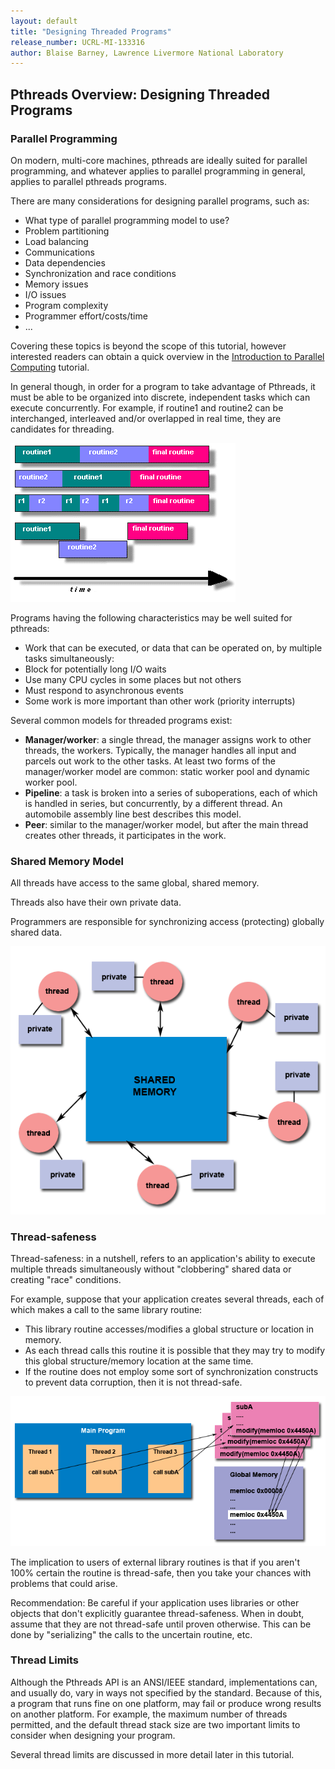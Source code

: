 ```yaml
---
layout: default
title: "Designing Threaded Programs"
release_number: UCRL-MI-133316
author: Blaise Barney, Lawrence Livermore National Laboratory
---
```

## Pthreads Overview: Designing Threaded Programs

### Parallel Programming

On modern, multi-core machines, pthreads are ideally suited for parallel programming, and whatever applies to parallel programming in general, applies to parallel pthreads programs.

There are many considerations for designing parallel programs, such as:
* What type of parallel programming model to use?
* Problem partitioning
* Load balancing
* Communications
* Data dependencies
* Synchronization and race conditions
* Memory issues
* I/O issues
* Program complexity
* Programmer effort/costs/time
* ...

Covering these topics is beyond the scope of this tutorial, however interested readers can obtain a quick overview in the [Introduction to Parallel Computing](https://hpc.llnl.gov/training/tutorials/introduction-parallel-computing-tutorial) tutorial.

In general though, in order for a program to take advantage of Pthreads, it must be able to be organized into discrete, independent tasks which can execute concurrently. For example, if routine1 and routine2 can be interchanged, interleaved and/or overlapped in real time, they are candidates for threading.

![concurrent](images/concurrent.gif)

Programs having the following characteristics may be well suited for pthreads:

* Work that can be executed, or data that can be operated on, by multiple tasks simultaneously:
* Block for potentially long I/O waits
* Use many CPU cycles in some places but not others
* Must respond to asynchronous events
* Some work is more important than other work (priority interrupts)

Several common models for threaded programs exist:

* **Manager/worker**: a single thread, the manager assigns work to other threads, the workers. Typically, the manager handles all input and parcels out work to the other tasks. At least two forms of the manager/worker model are common: static worker pool and dynamic worker pool.
* **Pipeline**: a task is broken into a series of suboperations, each of which is handled in series, but concurrently, by a different thread. An automobile assembly line best describes this model.
* **Peer**: similar to the manager/worker model, but after the main thread creates other threads, it participates in the work.

### Shared Memory Model

All threads have access to the same global, shared memory.

Threads also have their own private data.

Programmers are responsible for synchronizing access (protecting) globally shared data.

![sharedMemoryModel](images/sharedMemoryModel.gif)

### Thread-safeness

Thread-safeness: in a nutshell, refers to an application's ability to execute multiple threads simultaneously without "clobbering" shared data or creating "race" conditions.

For example, suppose that your application creates several threads, each of which makes a call to the same library routine:
* This library routine accesses/modifies a global structure or location in memory.
* As each thread calls this routine it is possible that they may try to modify this global structure/memory location at the same time.
* If the routine does not employ some sort of synchronization constructs to prevent data corruption, then it is not thread-safe.

![threadUnsafe](images/threadUnsafe.gif)

The implication to users of external library routines is that if you aren't 100% certain the routine is thread-safe, then you take your chances with problems that could arise.

Recommendation: Be careful if your application uses libraries or other objects that don't explicitly guarantee thread-safeness. When in doubt, assume that they are not thread-safe until proven otherwise. This can be done by "serializing" the calls to the uncertain routine, etc.

### Thread Limits

Although the Pthreads API is an ANSI/IEEE standard, implementations can, and usually do, vary in ways not specified by the standard. Because of this, a program that runs fine on one platform, may fail or produce wrong results on another platform. For example, the maximum number of threads permitted, and the default thread stack size are two important limits to consider when designing your program.

Several thread limits are discussed in more detail later in this tutorial.
